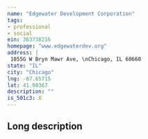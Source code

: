 ```yaml
---
name: "Edgewater Development Corporation"
tags:
- professional
- social
ein: 363738216
homepage: "www.edgewaterdev.org"
address: |
 1055G W Bryn Mawr Ave, \nChicago, IL 60660
state: "IL"
city: "Chicago"
lng: -87.65715
lat: 41.98367
description: ""
is_501c3: X
---
```


## Long description


